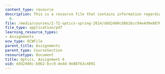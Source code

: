 ```yaml
---
content_type: resource
description: This is a resource file that contains information regarding optics, assignment
  6.
file: /media/courses/2-71-optics-spring-2014/ddd2408cb0b2bcc94e4d9e88763c4891_MIT2_71S14_HW_6.pdf
file_type: application/pdf
learning_resource_types:
- Assignments
ocw_type: OCWFile
parent_title: Assignments
parent_type: CourseSection
resourcetype: Document
title: Optics, Assignment 6
uid: ddd2408c-b0b2-bcc9-4e4d-9e88763c4891
---
```


